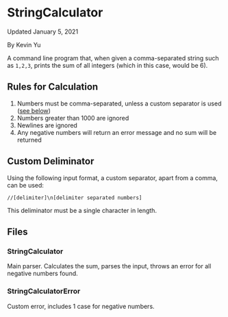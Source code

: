 #  StringCalculator

Updated January 5, 2021

By Kevin Yu

A command line program that, when given a comma-separated string such as `1,2,3`, prints the sum of all integers (which in this case, would be 6).


## Rules for Calculation

1. Numbers must be comma-separated, unless a custom separator is used ([see below](#custom-deliminator))
2. Numbers greater than 1000 are ignored
3. Newlines are ignored
4. Any negative numbers will return an error message and no sum will be returned


## Custom Deliminator

Using the following input format, a custom separator, apart from a comma, can be used:

`//[delimiter]\n[delimiter separated numbers]`

This deliminator must be a single character in length.


## Files

### StringCalculator

Main parser. Calculates the sum, parses the input, throws an error for all negative numbers found.

### StringCalculatorError

Custom error, includes 1 case for negative numbers.
